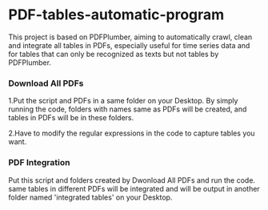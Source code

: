 # PDF-tables-automatic-program

This project is based on PDFPlumber, aiming to automatically crawl, clean and integrate all tables in PDFs, especially useful for time series data and for tables that can only be recognized as texts but not tables by PDFPlumber. 

### Download All PDFs
1.Put the script and PDFs in a same folder on your Desktop. By simply running the code, folders with names same as PDFs will be created, and tables in PDFs will be in these folders.

2.Have to modify the regular expressions in the code to capture tables you want.


### PDF Integration
Put this script and folders created by Dwonload All PDFs and run the code. same tables in different PDFs will be integrated and will be output in another folder named 'integrated tables' on your Desktop.
